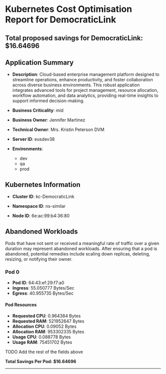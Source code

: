 # Kubernetes Cost Optimisation Report for DemocraticLink

## Total proposed savings for DemocraticLink: $16.64696

## Application Summary

- **Description**: Cloud-based enterprise management platform designed to streamline operations, enhance productivity, and foster collaboration across diverse business environments. This robust application integrates advanced tools for project management, resource allocation, workflow automation, and data analytics, providing real-time insights to support informed decision-making.

- **Business Criticality**: mid

- **Business Owner**: Jennifer Martinez

- **Technical Owner**: Mrs. Kristin Peterson DVM

- **Server ID**: eusdev38

- **Environments**: 
	 - dev
	- qa
	- prod

## Kubernetes Information
- **Cluster ID**: kc-DemocraticLink

- **Namespace ID**: ns-similar

- **Node ID**: 6e:ac:99:b4:36:80

## Abandoned Workloads
Pods that have not sent or received a meaningful rate of traffic over a given duration may represent abandoned workloads. After ensuring that a pod is abandoned, potential remedies include scaling down replicas, deleting, resizing, or notifying their owner.

### Pod 0
- **Pod ID**: 64:43:ef:29:f7:a0
- **Ingress**: 55.050777 Bytes/Sec
- **Egress**: 40.955735 Bytes/Sec
#### Pod Resources
- **Requested CPU**: 0.964384 Bytes
- **Requested RAM**: 521952647 Bytes
- **Allocation CPU**: 0.09052 Bytes
- **Allocation RAM**: 953302335 Bytes
- **Usage CPU**: 0.088778 Bytes
- **Usage RAM**: 75451702 Bytes




 TODO Add the rest of the fields above


**Total Savings Per Pod: $16.64696**


---

